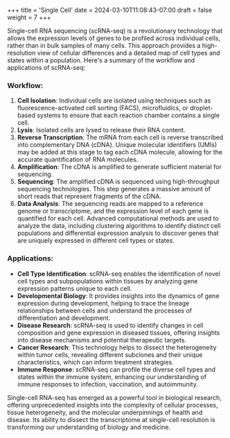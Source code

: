 +++
title = 'Single Cell'
date = 2024-03-10T11:08:43-07:00
draft = false
weight = 7
+++

Single-cell RNA sequencing (scRNA-seq) is a revolutionary technology that allows the expression levels of genes to be profiled across individual cells, rather than in bulk samples of many cells. This approach provides a high-resolution view of cellular differences and a detailed map of cell types and states within a population. Here's a summary of the workflow and applications of scRNA-seq:

### Workflow:
1. **Cell Isolation**: Individual cells are isolated using techniques such as fluorescence-activated cell sorting (FACS), microfluidics, or droplet-based systems to ensure that each reaction chamber contains a single cell.
2. **Lysis**: Isolated cells are lysed to release their RNA content.
3. **Reverse Transcription**: The mRNA from each cell is reverse transcribed into complementary DNA (cDNA). Unique molecular identifiers (UMIs) may be added at this stage to tag each cDNA molecule, allowing for the accurate quantification of RNA molecules.
4. **Amplification**: The cDNA is amplified to generate sufficient material for sequencing.
5. **Sequencing**: The amplified cDNA is sequenced using high-throughput sequencing technologies. This step generates a massive amount of short reads that represent fragments of the cDNA.
6. **Data Analysis**: The sequencing reads are mapped to a reference genome or transcriptome, and the expression level of each gene is quantified for each cell. Advanced computational methods are used to analyze the data, including clustering algorithms to identify distinct cell populations and differential expression analysis to discover genes that are uniquely expressed in different cell types or states.

### Applications:
- **Cell Type Identification**: scRNA-seq enables the identification of novel cell types and subpopulations within tissues by analyzing gene expression patterns unique to each cell.
- **Developmental Biology**: It provides insights into the dynamics of gene expression during development, helping to trace the lineage relationships between cells and understand the processes of differentiation and development.
- **Disease Research**: scRNA-seq is used to identify changes in cell composition and gene expression in diseased tissues, offering insights into disease mechanisms and potential therapeutic targets.
- **Cancer Research**: This technology helps to dissect the heterogeneity within tumor cells, revealing different subclones and their unique characteristics, which can inform treatment strategies.
- **Immune Response**: scRNA-seq can profile the diverse cell types and states within the immune system, enhancing our understanding of immune responses to infection, vaccination, and autoimmunity.

Single-cell RNA-seq has emerged as a powerful tool in biological research, offering unprecedented insights into the complexity of cellular processes, tissue heterogeneity, and the molecular underpinnings of health and disease. Its ability to dissect the transcriptome at single-cell resolution is transforming our understanding of biology and medicine.